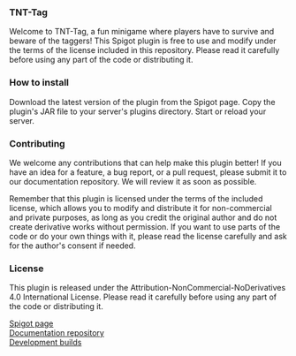 ### TNT-Tag
Welcome to TNT-Tag, a fun minigame where players have to survive and beware of the taggers!
This Spigot plugin is free to use and modify under the terms of the license included in this repository.
Please read it carefully before using any part of the code or distributing it.

### How to install
Download the latest version of the plugin from the Spigot page.
Copy the plugin's JAR file to your server's plugins directory.
Start or reload your server.

### Contributing
We welcome any contributions that can help make this plugin better!
If you have an idea for a feature, a bug report, or a pull request, please submit it to our documentation repository.
We will review it as soon as possible.

Remember that this plugin is licensed under the terms of the included license, which allows you to modify and distribute it for non-commercial and private purposes, as long as you credit the original author and do not create derivative works without permission.
If you want to use parts of the code or do your own things with it, please read the license carefully and ask for the author's consent if needed.

### License
This plugin is released under the Attribution-NonCommercial-NoDerivatives 4.0 International License.
Please read it carefully before using any part of the code or distributing it.

[Spigot page](https://www.spigotmc.org/resources/tnt-tag.105832/)<br>
[Documentation repository](https://github.com/JasperTheMinecraftDev/TTDocs)<br>
[Development builds](https://teamcity.juriantech.nl/guestAuth/buildConfiguration/TntTag_Build/3?mode=builds&hideProblemsFromDependencies=false&hideTestsFromDependencies=false&buildTab=artifacts)
